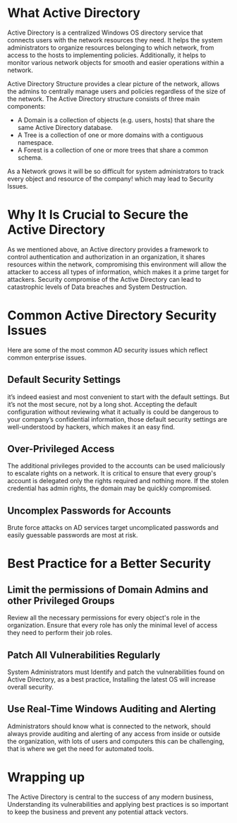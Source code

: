 # What Active Directory

Active Directory is a centralized Windows OS directory service that connects users with the network resources they need. It helps the system administrators to organize resources belonging to which network, from access to the hosts to implementing policies. Additionally, it helps to monitor various network objects for smooth and easier operations within a network.

Active Directory Structure provides a clear picture of the network, allows the admins to centrally manage users and policies regardless of the size of the network. The Active Directory structure consists of three main components:
- A Domain is a collection of objects (e.g. users, hosts) that share the same Active Directory database.
- A Tree is a collection of one or more domains with a contiguous namespace.
- A Forest is a collection of one or more trees that share a common schema.

As a Network grows it will be so difficult for system administrators to track every object and resource of the company! which may lead to Security Issues.

# Why It Is Crucial to Secure the Active Directory

As we mentioned above, an Active directory provides a framework to control authentication and authorization in an organization, it shares resources within the network, compromising this environment will allow the attacker to access all types of information, which makes it a prime target for attackers. Security compromise of the Active Directory can lead to catastrophic levels of Data breaches and System Destruction.

# Common Active Directory Security Issues
Here are some of the most common AD security issues which reflect common enterprise issues.

## Default Security Settings
it’s indeed easiest and most convenient to start with the default settings. But it’s not the most secure, not by a long shot. Accepting the default configuration without reviewing what it actually is could be dangerous to your company’s confidential information, those default security settings are well-understood by hackers, which makes it an easy find.

## Over-Privileged Access
The additional privileges provided to the accounts can be used maliciously to escalate rights on a network. It is critical to ensure that every group's account is delegated only the rights required and nothing more. If the stolen credential has admin rights, the domain may be quickly 
compromised.

## Uncomplex Passwords for Accounts
Brute force attacks on AD services target uncomplicated passwords and easily guessable passwords are most at risk.

# Best Practice for a Better Security

## Limit the permissions of Domain Admins and other Privileged Groups
Review all the necessary permissions for every object's role in the organization. Ensure that every role has only the minimal level of access they need to perform their job roles.

## Patch All Vulnerabilities Regularly
System Administrators must Identify and patch the vulnerabilities found on Active Directory, as a best practice, Installing the latest OS will increase overall security.

## Use Real-Time Windows Auditing and Alerting
Administrators should know what is connected to the network, should always provide auditing and alerting of any access from inside or outside the organization, with lots of users and computers this can be challenging, that is where we get the need for automated tools.

# Wrapping up

The Active Directory is central to the success of any modern business, Understanding its vulnerabilities and applying best practices is so important to keep the business and prevent any potential attack vectors.